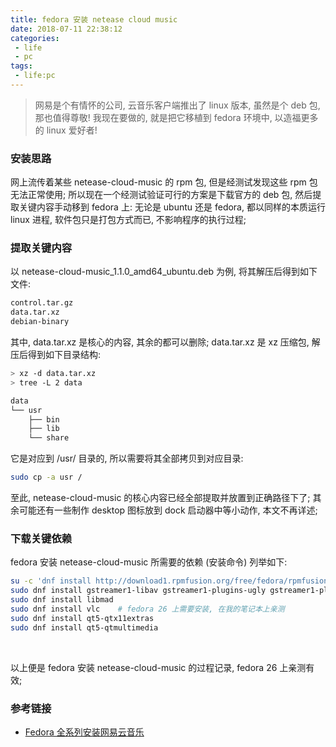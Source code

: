 ```yaml
---
title: fedora 安装 netease cloud music
date: 2018-07-11 22:38:12
categories:
 - life
 - pc
tags:
 - life:pc
---
```


> 网易是个有情怀的公司, 云音乐客户端推出了 linux 版本, 虽然是个 deb 包, 那也值得尊敬!
我现在要做的, 就是把它移植到 fedora 环境中, 以造福更多的 linux 爱好者!

<!--more-->

### **安装思路**
网上流传着某些 netease-cloud-music 的 rpm 包, 但是经测试发现这些 rpm 包无法正常使用;
所以现在一个经测试验证可行的方案是下载官方的 deb 包, 然后提取关键内容手动移到 fedora 上: 无论是 ubuntu 还是 fedora, 都以同样的本质运行 linux 进程, 软件包只是打包方式而已, 不影响程序的执行过程;

### **提取关键内容**
以 netease-cloud-music_1.1.0_amd64_ubuntu.deb 为例, 将其解压后得到如下文件:
``` bash
control.tar.gz
data.tar.xz
debian-binary
```
其中, data.tar.xz 是核心的内容, 其余的都可以删除; data.tar.xz 是 xz 压缩包, 解压后得到如下目录结构:
``` bash
> xz -d data.tar.xz
> tree -L 2 data

data
└── usr
    ├── bin
    ├── lib
    └── share
```
它是对应到 /usr/ 目录的, 所以需要将其全部拷贝到对应目录:
``` bash
sudo cp -a usr /
```
至此, netease-cloud-music 的核心内容已经全部提取并放置到正确路径下了; 其余可能还有一些制作 desktop 图标放到 dock 启动器中等小动作, 本文不再详述;

### **下载关键依赖**
fedora 安装 netease-cloud-music 所需要的依赖 (安装命令) 列举如下:
``` bash
su -c 'dnf install http://download1.rpmfusion.org/free/fedora/rpmfusion-free-release-$(rpm -E %fedora).noarch.rpm http://download1.rpmfusion.org/nonfree/fedora/rpmfusion-nonfree-release-$(rpm -E %fedora).noarch.rpm'
sudo dnf install gstreamer1-libav gstreamer1-plugins-ugly gstreamer1-plugins-bad-free gstreamer1-plugins-bad-freeworld gstreamer1-vaapi
sudo dnf install libmad
sudo dnf install vlc    # fedora 26 上需要安装, 在我的笔记本上亲测
sudo dnf install qt5-qtx11extras
sudo dnf install qt5-qtmultimedia
```
&nbsp;

以上便是 fedora 安装 netease-cloud-music 的过程记录, fedora 26 上亲测有效;

### **参考链接**
- [Fedora 全系列安装网易云音乐](https://blog.csdn.net/qqlwx/article/details/75094909)

